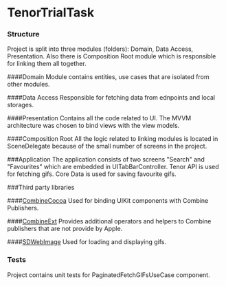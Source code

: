 # TenorTrialTask

### Structure
Project is split into three modules (folders): Domain, Data Access, Presentation. Also there is Composition Root module which is responsible for linking them all together.

####Domain
Module contains entities, use cases that are isolated from other modules.

####Data Access
Responsible for fetching data from ednpoints and local storages.

####Presentation
Contains all the code related to UI. The MVVM architecture was chosen to bind views with the view models.

####Composition Root
All the logic related to linking modules is located in SceneDelegate because of the small number of screens in the project.

###Application
The application consists of two screens "Search" and "Favourites" which are embedded in UITabBarController. Tenor API is used for fetching gifs. Core Data is used for saving favourite gifs.

###Third party libraries

####[CombineCocoa](https://github.com/CombineCommunity/CombineCocoa.git)
Used for binding UIKit components with Combine Publishers. 

####[CombineExt](https://github.com/CombineCommunity/CombineExt.git)
Provides additional operators and helpers to Combine publishers that are not provide by Apple.

####[SDWebImage](https://github.com/SDWebImage/SDWebImage.git)
Used for loading and displaying gifs.

### Tests
Project contains unit tests for PaginatedFetchGIFsUseCase component.
